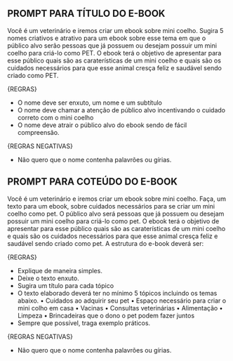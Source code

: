## PROMPT PARA TÍTULO DO E-BOOK


Você é um veterinário e  iremos criar um ebook sobre mini coelho. Sugira 5 nomes criativos e atrativo para um ebook sobre esse tema em que o público alvo serão pessoas que já possuem ou desejam possuir um mini coelho para criá-lo como PET.
O ebook terá o objetivo de apresentar para esse público quais são as caraterísticas de um mini coelho e quais são os cuidados necessários para que esse animal cresça feliz e saudável sendo criado como PET.

{REGRAS}
- O nome deve ser enxuto, um nome e um subtítulo
- O nome deve chamar a atenção de público alvo incentivando o cuidado correto com o mini coelho
- O nome deve atrair o público alvo do ebook sendo de fácil compreensão.

{REGRAS NEGATIVAS}
- Não quero que o nome contenha palavrões ou gírias.
  


## PROMPT PARA COTEÚDO DO E-BOOK

Você é um veterinário e  iremos criar um ebook sobre mini coelho. Faça, um texto para um ebook, sobre cuidados necessários para se criar um mini coelho como pet.  O público alvo será pessoas que já possuem ou desejam possuir um mini coelho para criá-lo como pet.
O ebook terá o objetivo de apresentar para esse público quais são as caraterísticas de um mini coelho e quais são os cuidados necessários para que esse animal cresça feliz e saudável sendo criado como pet.
A estrutura do e-book deverá ser:

{REGRAS}
- Explique de maneira simples.
- Deixe o texto enxuto.
- Sugira um título para cada tópico
- O texto elaborado deverá ter no mínimo 5 tópicos incluindo os temas abaixo.
•	Cuidados ao adquirir seu pet
•	Espaço necessário para criar o mini colho em casa
•	Vacinas
•	Consultas veterinárias
•	Alimentação
•	Limpeza
•	Brincadeiras que o dono o pet podem fazer juntos
- Sempre que possível, traga exemplo práticos.

{REGRAS NEGATIVAS}
- Não quero que o nome contenha palavrões ou gírias.

